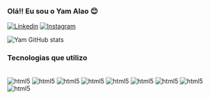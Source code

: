 

### Olá!! Eu sou o Yam Alao 😊

[![Linkedin](https://img.shields.io/badge/LinkedIn-0077B5?style=for-the-badge&logo=linkedin&logoColor=white)](https://www.linkedin.com/in/yam-alao-a21593204/)
[![Instagram](https://img.shields.io/badge/Instagram-E4405F?style=for-the-badge&logo=instagram&logoColor=white)](https://www.instagram.com/yamzera_/)

![Yam GitHub stats](https://github-readme-stats.vercel.app/api?username=afkpuma&show_icons=true&theme=dracula)

### Tecnologias que utilizo
<div style = 'display: inline_block'><br/>
  <img align='center' alt ='html5' src = 'https://img.shields.io/badge/HTML5-E34F26?style=for-the-badge&logo=html5&logoColor=white' >
  <img align='center' alt ='html5' src = 'https://img.shields.io/badge/CSS3-1572B6?style=for-the-badge&logo=css3&logoColor=white' >
  <img align='center' alt ='html5' src = 'https://img.shields.io/badge/Sass-CC6699?style=for-the-badge&logo=sass&logoColor=white' >  
  <img align='center' alt ='html5' src = 'https://img.shields.io/badge/TypeScript-007ACC?style=for-the-badge&logo=typescript&logoColor=white' >
  <img align='center' alt ='html5' src = 'https://img.shields.io/badge/JavaScript-323330?style=for-the-badge&logo=javascript&logoColor=F7DF1E' >
  <img align='center' alt ='html5' src = 'https://img.shields.io/badge/React-20232A?style=for-the-badge&logo=react&logoColor=61DAFB'>
  <img align='center' alt ='html5' src = 'https://img.shields.io/badge/styled--components-DB7093?style=for-the-badge&logo=styled-components&logoColor=white'>
  <img align='center' alt ='html5' src = 'https://img.shields.io/badge/Redux-593D88?style=for-the-badge&logo=redux&logoColor=white'>
  <img align='center' alt ='html5' src = 'https://img.shields.io/badge/Dart-0175C2?style=for-the-badge&logo=dart&logoColor=white'>
  
</div>

